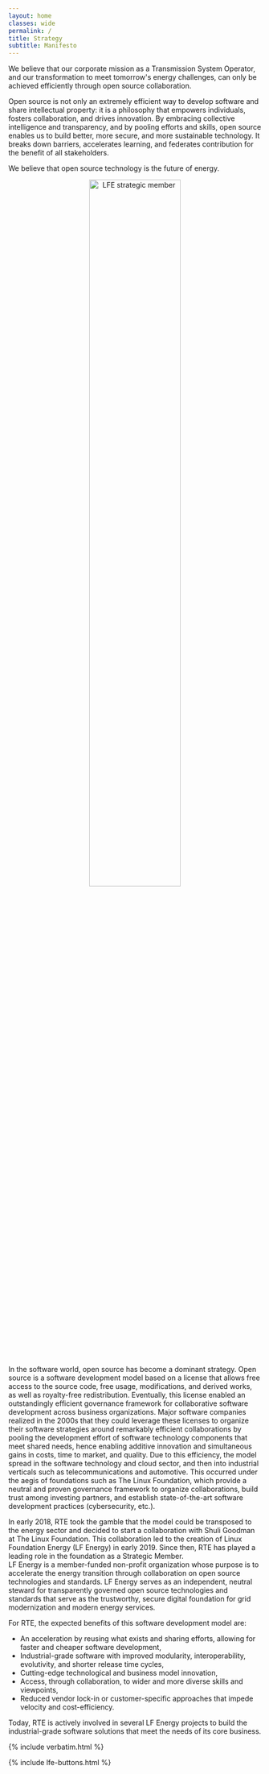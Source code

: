 ```yaml
---
layout: home
classes: wide
permalink: /
title: Strategy
subtitle: Manifesto
---
```


We believe that our corporate mission as a Transmission System Operator, and our transformation to meet tomorrow's energy
challenges, can only be achieved efficiently through open source collaboration.  

Open source is not only an extremely efficient way to develop software and share intellectual property: it is a 
philosophy that empowers individuals, fosters collaboration, and drives innovation. 
By embracing collective intelligence and transparency, and by pooling efforts and skills, open source enables us to 
build better, more secure, and more sustainable technology. It breaks down barriers, accelerates learning,
and federates contribution for the benefit of all stakeholders.  

We believe that open source technology is the future of energy.

<p style="text-align: center"><img src="/assets/images/lf-energy-member-strategic-color.svg" alt="LFE strategic member" width="60%"/></p>

In the software world, open source has become a dominant strategy. Open source is a software development model
based on a license that allows free access to the source code, free usage, modifications, and derived works, as
well as royalty-free redistribution. Eventually, this license enabled an outstandingly efficient governance framework
for collaborative software development across business organizations. Major software companies realized in the 2000s
that they could leverage these licenses to organize their software strategies around remarkably efficient collaborations
by pooling the development effort of software technology components that meet shared needs, hence enabling additive
innovation and simultaneous gains in costs, time to market, and quality. Due to this efficiency, the model spread in
the software technology and cloud sector, and then into industrial verticals such as telecommunications and automotive.
This occurred under the aegis of foundations such as The Linux Foundation, which provide a neutral and proven governance
framework to organize collaborations, build trust among investing partners, and establish state-of-the-art software
development practices (cybersecurity, etc.).

In early 2018, RTE took the gamble that the model could be transposed to the energy sector and decided to start a
collaboration with Shuli Goodman at The Linux Foundation. This collaboration led to the creation of Linux Foundation
Energy (LF Energy) in early 2019. Since then, RTE has played a leading role in the foundation as a Strategic Member.  
LF Energy is a member-funded non-profit organization whose purpose is to accelerate the energy transition through
collaboration on open source technologies and standards. LF Energy serves as an independent, neutral steward for
transparently governed open source technologies and standards that serve as the trustworthy, secure digital
foundation for grid modernization and modern energy services.  

For RTE, the expected benefits of this software development model are:
- An acceleration by reusing what exists and sharing efforts, allowing for faster and cheaper software development,
- Industrial-grade software with improved modularity, interoperability, evolutivity, and shorter release time cycles,
- Cutting-edge technological and business model innovation,
- Access, through collaboration, to wider and more diverse skills and viewpoints,
- Reduced vendor lock-in or customer-specific approaches that impede velocity and cost-efficiency.
  
Today, RTE is actively involved in several LF Energy projects to build the industrial-grade software solutions that meet the needs of its core business.

{% include verbatim.html %}

{% include lfe-buttons.html %}